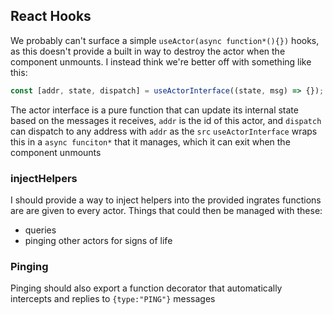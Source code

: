 ## React Hooks

We probably can't surface a simple `useActor(async function*(){})` hooks, as this doesn't provide a built in way to destroy the actor when the component unmounts.
I instead think we're better off with something like this:

```javascript
const [addr, state, dispatch] = useActorInterface((state, msg) => {});
```

The actor interface is a pure function that can update its internal state based on the messages it receives, `addr` is the id of this actor, and `dispatch` can dispatch to any address with `addr` as the `src`
`useActorInterface` wraps this in a `async funciton*` that it manages, which it can exit when the component unmounts

### injectHelpers

I should provide a way to inject helpers into the provided ingrates functions are are given to every actor. Things that could then be managed with these:

- queries
- pinging other actors for signs of life

### Pinging

Pinging should also export a function decorator that automatically intercepts and replies to `{type:"PING"}` messages
